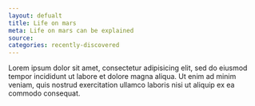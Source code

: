 ```yaml
---
layout: defualt
title: Life on mars
meta: Life on mars can be explained
source: 
categories: recently-discovered
---
```


Lorem ipsum dolor sit amet, consectetur adipisicing elit, sed do eiusmod
tempor incididunt ut labore et dolore magna aliqua. Ut enim ad minim veniam,
quis nostrud exercitation ullamco laboris nisi ut aliquip ex ea commodo
consequat.